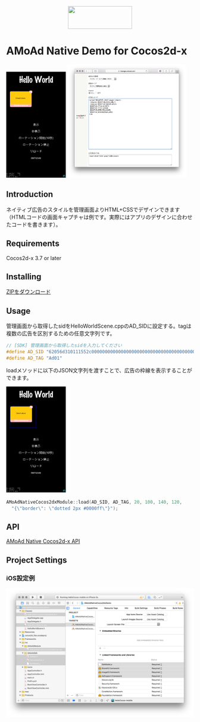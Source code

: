 <div align="center">
<img width="172" height="61" src="http://www.amoad.com/images/logo.png">
</div>

# AMoAd Native Demo for Cocos2d-x

<img width="160" height="284" src="docs/res/ScreenShot01.png">
<img width="320" src="docs/res/ScreenShot03.png">

## Introduction

ネイティブ広告のスタイルを管理画面よりHTML+CSSでデザインできます（HTMLコードの画面キャプチャは例です。実際にはアプリのデザインに合わせたコードを書きます）。

## Requirements

Cocos2d-x 3.7 or later

## Installing

[ZIPをダウンロード](https://github.com/amoad/amoad-native-cocos2dx-sdk/archive/master.zip)

## Usage

管理画面から取得したsidをHelloWorldScene.cppのAD_SIDに設定する。tagは複数の広告を区別するための任意文字列です。

```cpp
// [SDK] 管理画面から取得したsidを入力してください
#define AD_SID "62056d310111552c000000000000000000000000000000000000000000000000"
#define AD_TAG "Ad01"
```

loadメソッドに以下のJSON文字列を渡すことで、広告の枠線を表示することができます。

<img width="160" height="284" src="docs/res/ScreenShot01D.png">

```cpp
AMoAdNativeCocos2dxModule::load(AD_SID, AD_TAG, 20, 100, 140, 120,
  "{\"border\": \"dotted 2px #0000ff\"}");
```

## API

[AMoAd Native Cocos2d-x API](AMoAdNativeCocos2dxDemo/Classes/AMoAdNativeCocos2dxModule.h)

## Project Settings

### iOS設定例

<img width="640" src="docs/res/ScreenShot04.png">
